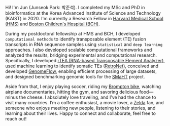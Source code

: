 Hi! I'm Jun (Junseok Park: 박준석). I completed my MSc and PhD in bioinformatics at the Korea Advanced Institute of Science and Technology (KAIST) in 2020. I'm currently a Research Fellow in <a href='https://hms.harvard.edu/'>Harvard Medical School (HMS)</a> and <a href='https://www.childrenshospital.org/'> Boston Children's Hospital (BCH)</a>.

During my postdoctoral fellowship at HMS and BCH, I developed `computational methods` to identify transposable element (TE) fusion transcripts in RNA sequence samples using `statistical` and `deep learning` approaches. I also developed scalable computational frameworks and analyzed the results, bridging experimental and computational research. Specifically, I developed [rTEA (RNA-based Transposable Element Analyzer)](https://pubmed.ncbi.nlm.nih.gov/37905014/), used machine learning to identify somatic TEs ([RetroNet](https://doi.org/10.1101/2024.11.07.619809)), conceived and developed [GenomeFlow](https://github.com/junseokpark/genomeflow), enabling efficient processing of large datasets, and designed benchmarking genomic tools for the [SMaHT](https://github.com/junseokpark/SMaHT) project.

Aside from that, I enjoy playing soccer, riding my [Brompton bike](https://us.brompton.com/), watching airplane documentaries, hitting the gym, and savoring delicious food—minus the cheese. I absolutely love traveling, and I’ve had the chance to visit many countries. I’m a coffee enthusiast, a movie lover, a [Zelda](https://zelda.nintendo.com/) fan, and someone who enjoys meeting new people, listening to their stories, and learning about their lives. Happy to connect and collaborate, feel free to reach out!